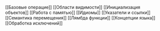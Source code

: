 [[Базовые операцие]]
[[Области видимости]]
[[Инициализация объектов]]
[[Работа с памятью]]
[[Идиомы]]
[[Указатели и ссылки]]
[[Семантика перемещения]]
[[Лямбда функции]]
[[Концепции языка]]
[[Обработка исключений]]

